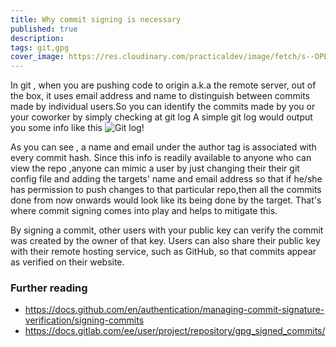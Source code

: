 ```yaml
---
title: Why commit signing is necessary
published: true
description: 
tags: git,gpg
cover_image: https://res.cloudinary.com/practicaldev/image/fetch/s--OPEh7WV8--/c_imagga_scale,f_auto,fl_progressive,h_420,q_auto,w_1000/https://zupimages.net/up/19/14/0oul.png
---
```


In git , when you are pushing code to origin a.k.a the remote server, out of the box, it uses email address and name to distinguish between commits made by individual users.So you can identify the commits made by you or your coworker by simply checking at git log
A simple git log would output you some info like this
![Git log!](https://i.imgur.com/FxvBZv6.png)

As you can see , a name and email under the author tag is associated with every commit hash.
Since this info is readily available to anyone who can view the repo ,anyone can mimic a user by just changing their their git config file and adding the targets' name and email address so that if he/she has permission to push changes to that particular repo,then all the commits done from now onwards would look like its being done by the target. That's where commit signing comes into play and helps to mitigate this.

By signing a commit, other users with your public key can verify the commit was created by the owner of that key. Users can also share their public key with their remote hosting service, such as GitHub, so that commits appear as verified on their website.

### Further reading
- https://docs.github.com/en/authentication/managing-commit-signature-verification/signing-commits
- https://docs.gitlab.com/ee/user/project/repository/gpg_signed_commits/

